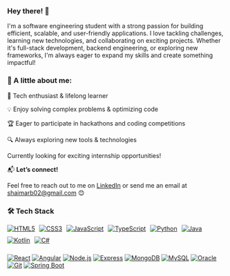 ### Hey there! 👋 

I'm a software engineering student with a strong passion for building efficient, scalable, and user-friendly applications. I love tackling challenges, learning new technologies, and collaborating on exciting projects. Whether it's full-stack development, backend engineering, or exploring new frameworks, I'm always eager to expand my skills and create something impactful!

### 🌟 A little about me:

🚀 Tech enthusiast & lifelong learner

💡 Enjoy solving complex problems & optimizing code

🏆 Eager to participate in hackathons and coding competitions

🔍 Always exploring new tools & technologies

Currently looking for exciting internship opportunities!


📬 **Let’s connect!** 

Feel free to reach out to me on [LinkedIn](https://www.linkedin.com/in/shaima-rahm/) or send me an email at [shaimarb02@gmail.com](mailto:shaimarb02@gmail.com) 😊


### 🛠️ Tech Stack  

<div style="display: flex; flex-wrap: wrap; gap: 10px;">
  <a href="https://developer.mozilla.org/en-US/docs/Web/HTML"><img src="https://img.shields.io/badge/HTML5-%23E34F26.svg?style=for-the-badge&logo=html5&logoColor=white" alt="HTML5"></a>
  <a href="https://developer.mozilla.org/en-US/docs/Web/CSS"><img src="https://img.shields.io/badge/CSS3-%231572B6.svg?style=for-the-badge&logo=css3&logoColor=white" alt="CSS3"></a>
  <a href="https://developer.mozilla.org/en-US/docs/Web/JavaScript"><img src="https://img.shields.io/badge/JavaScript-%23F7DF1E.svg?style=for-the-badge&logo=javascript&logoColor=black" alt="JavaScript"></a>
  <a href="https://www.typescriptlang.org/"><img src="https://img.shields.io/badge/TypeScript-%23007ACC.svg?style=for-the-badge&logo=typescript&logoColor=white" alt="TypeScript"></a>
  <a href="https://www.python.org/"><img src="https://img.shields.io/badge/Python-%233776AB.svg?style=for-the-badge&logo=python&logoColor=white" alt="Python"></a>
  <a href="https://www.java.com/"><img src="https://img.shields.io/badge/Java-%23ED8B00.svg?style=for-the-badge&logo=openjdk&logoColor=white" alt="Java"></a>
  <a href="https://kotlinlang.org/"><img src="https://img.shields.io/badge/Kotlin-%230095D5.svg?style=for-the-badge&logo=kotlin&logoColor=white" alt="Kotlin"></a>
  <a href="https://learn.microsoft.com/en-us/dotnet/csharp/"><img src="https://img.shields.io/badge/C%23-%23239120.svg?style=for-the-badge&logo=csharp&logoColor=white" alt="C#"></a>
  
  <a href="https://react.dev/"><img src="https://img.shields.io/badge/React-%2361DAFB.svg?style=for-the-badge&logo=react&logoColor=black" alt="React"></a>
  <a href="https://angular.io/"><img src="https://img.shields.io/badge/Angular-%23E23237.svg?style=for-the-badge&logo=angular&logoColor=white" alt="Angular"></a>
  <a href="https://nodejs.org/"><img src="https://img.shields.io/badge/Node.js-%23339933.svg?style=for-the-badge&logo=node.js&logoColor=white" alt="Node.js"></a>
  <a href="https://expressjs.com/"><img src="https://img.shields.io/badge/Express-%23EDEDED.svg?style=for-the-badge&logo=express&logoColor=black" alt="Express"></a>
  <a href="https://www.mongodb.com/"><img src="https://img.shields.io/badge/MongoDB-%2347A248.svg?style=for-the-badge&logo=mongodb&logoColor=white" alt="MongoDB"></a>
  <a href="https://www.mysql.com/"><img src="https://img.shields.io/badge/MySQL-%2300f.svg?style=for-the-badge&logo=mysql&logoColor=white" alt="MySQL"></a>
  <a href="https://www.oracle.com/database/"><img src="https://img.shields.io/badge/Oracle-%23F80000.svg?style=for-the-badge&logo=oracle&logoColor=white" alt="Oracle"></a>
  <a href="https://git-scm.com/"><img src="https://img.shields.io/badge/Git-%23F05033.svg?style=for-the-badge&logo=git&logoColor=white" alt="Git"></a>
  <a href="https://spring.io/projects/spring-boot"><img src="https://img.shields.io/badge/Spring%20Boot-%236DB33F.svg?style=for-the-badge&logo=spring-boot&logoColor=white" alt="Spring Boot"></a>
</div>



<!---
shaimarb/shaimarb is a ✨ special ✨ repository because its `README.md` (this file) appears on your GitHub profile.
You can click the Preview link to take a look at your changes.
--->
